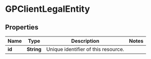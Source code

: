 

# GPClientLegalEntity


## Properties

| Name | Type | Description | Notes |
|------------ | ------------- | ------------- | -------------|
|**id** | **String** | Unique identifier of this resource. |  |




